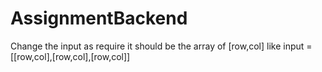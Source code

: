 # AssignmentBackend
Change the input as require it should be the array of [row,col]
like input = [[row,col],[row,col],[row,col]]
